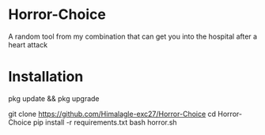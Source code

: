 # Horror-Choice
A random tool from my combination that can get you into the hospital after a heart attack
# Installation 

pkg update && pkg upgrade

git clone https://github.com/Himalagle-exc27/Horror-Choice
cd Horror-Choice
pip install -r requirements.txt
bash horror.sh
